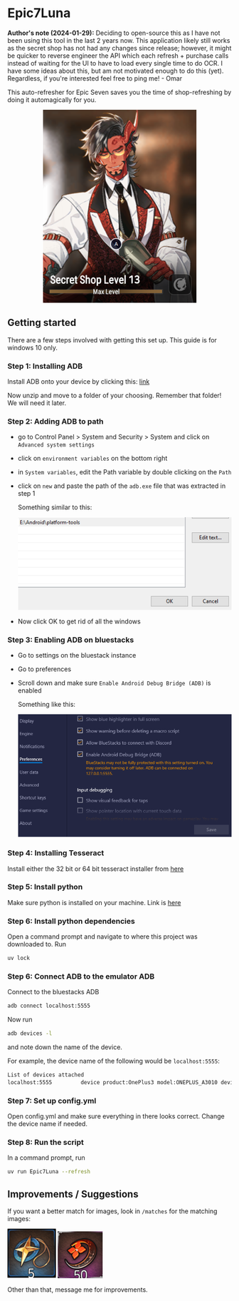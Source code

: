 # Epic7Luna

**Author's note (2024-01-29):** Deciding to open-source this as I have not been using this tool in the last 2 years now. This application likely still works as the secret shop has not had any changes since release; however, it might be quicker to reverse engineer the API which each refresh + purchase calls instead of waiting for the UI to have to load every single time to do OCR. I have some ideas about this, but am not motivated enough to do this (yet). Regardless, if you're interested feel free to ping me! - Omar

This auto-refresher for Epic Seven saves you the time of shop-refreshing by doing it automagically for you.

<p align="center">
    <img src="./documentation/secret-shop-guy.png"></img>
</p>

## Getting started

There are a few steps involved with getting this set up. This guide is for windows 10 only.

### Step 1: Installing ADB

Install ADB onto your device by clicking this: [link](https://dl.google.com/android/repository/platform-tools-latest-windows.zip)

Now unzip and move to a folder of your choosing. Remember that folder! We will need it later.

### Step 2: Adding ADB to path

- go to Control Panel > System and Security > System and click on `Advanced system settings`
- click on `environment variables` on the bottom right
- in `System variables`, edit the Path variable by double clicking on the `Path`
- click on `new` and paste the path of the `adb.exe` file that was extracted in step 1

    Something similar to this:

    ![adb_path](./documentation/adb_path.PNG)
- Now click OK to get rid of all the windows

### Step 3: Enabling ADB on bluestacks

- Go to settings on the bluestack instance
- Go to preferences
- Scroll down and make sure `Enable Android Debug Bridge (ADB)` is enabled

    Something like this:

    ![bluestacks_adb](./documentation/bluestacks_adb.PNG)

### Step 4: Installing Tesseract

Install either the 32 bit or 64 bit tesseract installer from [here](https://github.com/UB-Mannheim/tesseract/wiki)

### Step 5: Install python

Make sure python is installed on your machine. Link is [here](https://www.python.org/downloads/windows/)

### Step 6: Install python dependencies

Open a command prompt and navigate to where this project was downloaded to. Run

```sh
uv lock
```

### Step 6: Connect ADB to the emulator ADB

Connect to the bluestacks ADB

```sh
adb connect localhost:5555
```

Now run

```sh
adb devices -l
```

and note down the name of the device.

For example, the device name of the following would be `localhost:5555`:

```sh
List of devices attached
localhost:5555         device product:OnePlus3 model:ONEPLUS_A3010 device:OnePlus3T transport_id:2
```

### Step 7: Set up config.yml

Open config.yml and make sure everything in there looks correct. Change the device name if needed.

### Step 8: Run the script

In a command prompt, run

```sh
uv run Epic7Luna --refresh
```

## Improvements / Suggestions

If you want a better match for images, look in `/matches` for the matching images:

![Bookmarks](./matches/covenant_bookmarks.png)
![Mystics](./matches/mystic_bookmarks.png)

Other than that, message me for improvements.
